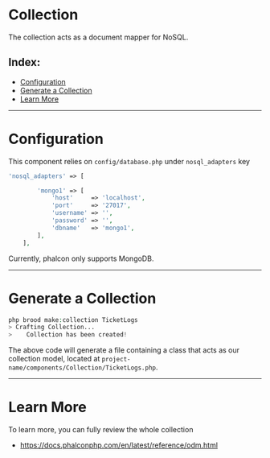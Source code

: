 # Collection

The collection acts as a document mapper for NoSQL.

## Index:
- [Configuration](#configuration)
- [Generate a Collection](#generate)
- [Learn More](#learn-more)


---


<a name="configuration"></a>
# Configuration

This component relies on ``config/database.php`` under ``nosql_adapters`` key

```php
'nosql_adapters' => [

        'mongo1' => [
            'host'     => 'localhost',
            'port'     => '27017',
            'username' => '',
            'password' => '',
            'dbname'   => 'mongo1',
        ],
    ],
```

Currently, phalcon only supports MongoDB.

---


<a name="generate"></a>
# Generate a Collection

```php
php brood make:collection TicketLogs
> Crafting Collection...
>    Collection has been created!
```

The above code will generate a file containing a class that acts as our collection model, located at ``project-name/components/Collection/TicketLogs.php``.

---


<a name="learn-more"></a>
# Learn More

To learn more, you can fully review the whole collection

- <a target="_blank" href="https://docs.phalconphp.com/en/latest/reference/odm.html">https://docs.phalconphp.com/en/latest/reference/odm.html</a>
